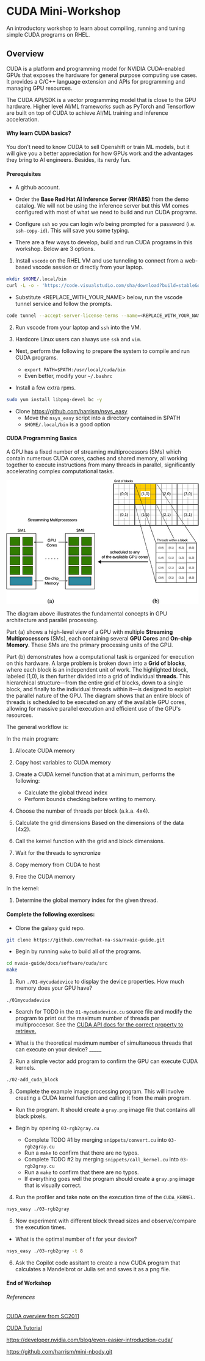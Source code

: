 # CUDA Mini-Workshop

An introductory workshop to learn about compiling, running and tuning simple CUDA programs on RHEL.

## Overview

CUDA is a platform and programming model for NVIDIA CUDA-enabled GPUs that exposes the hardware for general 
purpose computing use cases. It provides a C/C++ language extension and APIs for programming and managing GPU
resources.

The CUDA API/SDK is a vector programming model that is close to the GPU hardware.
Higher level AI/ML frameworks such as PyTorch and Tensorflow
are built on top of CUDA to achieve AI/ML training and inference acceleration.

#### Why learn CUDA basics?

You don't need to know CUDA to sell Openshift or train ML models, but it will give you
a better appreciation for how GPUs work and the advantages they bring to AI engineers.
Besides, its nerdy fun.

#### Prerequisites

- A github account.

- Order the **Base Red Hat AI Inference Server (RHAIIS)** from the demo catalog.
We will not be using the inference server but this VM comes configured with most of what we need
to build and run CUDA programs.

- Configure `ssh` so you can login w/o being prompted for a password (i.e. `ssh-copy-id`). This will
save you some typing.

- There are a few ways to develop, build and run CUDA programs in this workshop. Below are 3 options.

1. Install `vscode` on the RHEL VM and use tunneling to connect from a web-based vscode session or
directly from your laptop.

```bash
mkdir $HOME/.local/bin
curl -L -o - 'https://code.visualstudio.com/sha/download?build=stable&os=cli-alpine-x64' | tar zxvf - -C $HOME/.local/bin
```

- Substitute <REPLACE_WITH_YOUR_NAME> below, run the vscode tunnel service and follow the prompts.

```bash
code tunnel --accept-server-license-terms --name=<REPLACE_WITH_YOUR_NAME>
```

2. Run vscode from your laptop and `ssh` into the VM.

3. Hardcore Linux users can always use `ssh` and `vim`.

- Next, perform the following to prepare the system to compile and run CUDA programs.
  - `export PATH=$PATH:/usr/local/cuda/bin`
  - Even better, modify your `~/.bashrc`

- Install a few extra rpms.

```bash
sudo yum install libpng-devel bc -y
```

- Clone https://github.com/harrism/nsys_easy
	- Move the `nsys_easy` script into a directory contained in $PATH
	- `$HOME/.local/bin` is a good option

#### CUDA Programming Basics

A GPU has a fixed number of streaming multiprocessors (SMs) which contain
numerous CUDA cores, caches and shared memory, all working together to execute instructions from many threads in parallel, significantly accelerating complex computational tasks. 

![CUDA Architecture Diagram](images/arch.png)

The diagram above illustrates the fundamental concepts in GPU architecture and parallel processing. 

Part (a) shows a high-level view of a GPU with multiple **Streaming Multiprocessors** (SMs), each containing several **GPU Cores** and **On-chip Memory**. These SMs are the primary processing units of the GPU. 

Part (b) demonstrates how a computational task is organized for execution on this hardware. A large problem is broken down into a **Grid of blocks**, where each block is an independent unit of work. The highlighted block, labeled (1,0), is then further divided into a grid of individual **threads**. This hierarchical structure—from the entire grid of blocks, down to a single block, and finally to the individual threads within it—is designed to exploit the parallel nature of the GPU. The diagram shows that an entire block of threads is scheduled to be executed on any of the available GPU cores, allowing for massive parallel execution and efficient use of the GPU's resources.

The general workflow is:

In the main program:

1) Allocate CUDA memory
   
2) Copy host variables to CUDA memory
   
3) Create a CUDA kernel function that at a minimum, performs the following:
    - Calculate the global thread index
    - Perform bounds checking before writing to memory. 

4) Choose the number of threads per block (a.k.a. 4x4).

5) Calculate 
the grid dimensions Based on the dimensions of the data (4x2).

6) Call the kernel function with the grid and block dimensions.
7) Wait for the threads to syncronize
8) Copy memory from CUDA to host
9) Free the CUDA memory

In the kernel:

1) Determine the global memory index for the given
thread.

#### Complete the following exercises:

- Clone the galaxy guid repo.

```bash
git clone https://github.com/redhat-na-ssa/nvaie-guide.git
```

- Begin by running `make` to build all of the programs.

```bash
cd nvaie-guide/docs/software/cuda/src
make
```

1. Run `./01-mycudadevice` to display the device properties. How much memory does your GPU have?

`./01mycudadevice`

- Search for TODO in the `01-mycudadevice.cu` source file and modify the program 
to print out the maximum number of threads per multiproccesor.
See the [CUDA API docs for the correct property to retrieve.](https://docs.nvidia.com/cuda/cuda-runtime-api/structcudaDeviceProp.html#structcudaDeviceProp) 

- What is the theoretical maximum number of simultaneous threads that can execute on your device? _____

2. Run a simple vector add program to confirm the GPU can execute CUDA kernels.

```bash
./02-add_cuda_block
```

3. Complete the example image processing program. This will involve creating a CUDA kernel function and calling it from the main program.

- Run the program. It should create a `gray.png` image file that contains all black pixels.

- Begin by opening `03-rgb2gray.cu`
  - Complete TODO #1 by merging `snippets/convert.cu` into `03-rgb2gray.cu`
  - Run a `make` to confirm that there are no typos.
  - Complete TODO #2 by merging `snippets/call_kernel.cu` into `03-rgb2gray.cu`
  - Run a `make` to confirm that there are no typos.
  - If everything goes well the program should create a `gray.png` image that is visually correct.

4. Run the profiler and take note on the execution time of the `CUDA_KERNEL`.

```bash
nsys_easy ./03-rgb2gray
```

5. Now experiment with different block thread sizes and observe/compare the execution times.

- What is the optimal number of t for your device?

```bash
nsys_easy ./03-rgb2gray -t 8
```

6. Ask the Copilot code assitant to create a new CUDA program that calculates a Mandelbrot or Julia set and saves it as a png file.

#### End of Workshop


###### References

[CUDA overview from SC2011](https://www.nvidia.com/docs/io/116711/sc11-cuda-c-basics.pdf)

[CUDA Tutorial](https://cuda-tutorial.readthedocs.io/en/latest/tutorials/tutorial02/)

https://developer.nvidia.com/blog/even-easier-introduction-cuda/

https://github.com/harrism/mini-nbody.git

